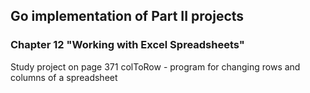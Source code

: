 ## Go implementation of Part II projects
### Chapter 12 "Working with Excel Spreadsheets"
Study project on page 371
colToRow - program for changing rows and columns of a spreadsheet

